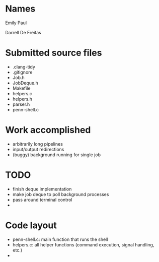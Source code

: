 # Names
Emily Paul

Darrell De Freitas

# Submitted source files
- .clang-tidy
- .gitignore
- Job.h
- JobDeque.h
- Makefile
- helpers.c
- helpers.h
- parser.h
- penn-shell.c

# Work accomplished
- arbitrarily long pipelines
- input/output redirections
- (buggy) background running for single job

# TODO
- finish deque implementation
- make job deque to poll background processes
- pass around terminal control
- 

# Code layout
- penn-shell.c: main function that runs the shell
- helpers.c: all helper functions (command execution, signal handling, etc.)
- 
